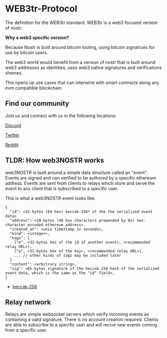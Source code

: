 # WEB3tr-Protocol
The definition for the WEB3tr standard. WEB3tr is a web3 focused version of nostr. 


**Why a web3 specific version?**

Because Nostr is built around bitcoin tooling, using bitcoin signatrues for use by bitcoin users. 

The web3 world would benefit from a version of nostr that is built around web3 addresses as identities, uses web3 native signatures and verifications shemes. 

This opens up use cases that can interwine with smart contracts along any evm compatible blockchain. 


## Find our community
Join us and connect with us in the following locations:

[Discord](https://discord.gg/zZF5RE5Ty5)

[Twitter](https://twitter.com/web3nostr)

[Reddit](https://www.reddit.com/r/web3NOSTR/)


## TLDR: How web3NOSTR works

web3NOSTR is built around a simple data structure called an "event". Events are signed and can verified to be authored by a specific ethereum address. 
Events are sent from clients to relays which store and serve the event to any client that is subscribed to a specific user. 

This is what a web3NOSTR event looks like:

```
{
  "id": <32-bytes (64 hex) keccak-256* of the the serialized event data>
  "address": <20-bytes (40 hex characters prepended by 0x) hex-character encoded ethereum address>,
  "created_at": <unix timestamp in seconds>,
  "kind": <integer>,
  "tags": [
    ["e", <32-bytes hex of the id of another event>, <recommended relay URL>],
    ["p", <32-bytes hex of the key>, <recommended relay URL>],
    ... // other kinds of tags may be included later
  ]
  "content": <arbitrary string>,
  "sig": <65-bytes signature of the keccak-256 hash of the serialized event data, which is the same as the "id" field>,
}
```


* [keccak-256](https://ethereum.org/en/glossary/#keccak-256)


## Relay network 

Relays are simple websocket servers which verify incoming events as containing a valid signature. There is no account creation required. 
Clients are able to subscribe to a specific user and will recive new events coming from a specific user. 




